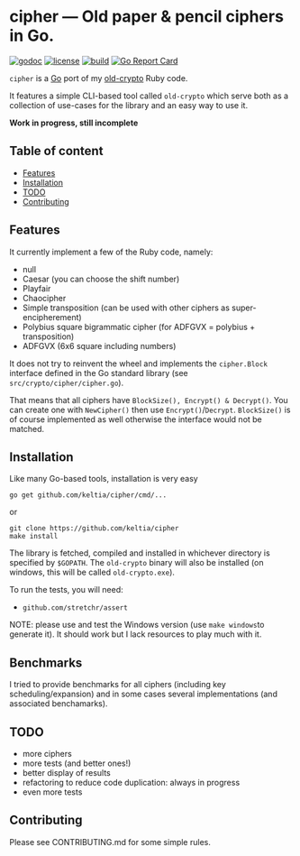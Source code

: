 # cipher — Old paper & pencil ciphers in Go.

[![godoc](https://img.shields.io/badge/godoc-reference-blue.svg?style=flat)](https://godoc.org/github.com/keltia/cipher) [![license](https://img.shields.io/badge/license-MIT-red.svg?style=flat)](https://raw.githubusercontent.com/keltia/cipher/master/LICENSE) [![build](https://img.shields.io/travis/keltia/cipher.svg?style=flat)](https://travis-ci.org/keltia/cipher) [![Go Report Card](https://goreportcard.com/badge/github.com/keltia/cipher)](https://goreportcard.com/report/github.com/keltia/cipher)

`cipher` is a [Go](https://golang.org/) port of my [old-crypto](https://github.com/keltia/old-crypto) Ruby code. 

It features a simple CLI-based tool called `old-crypto` which serve both as a collection of use-cases for the library and an easy way to use it.

**Work in progress, still incomplete**

## Table of content

- [Features](#features)
- [Installation](#installation)
- [TODO](#todo)
- [Contributing](#contributing)

## Features

It currently implement a few of the Ruby code, namely:

- null
- Caesar (you can choose the shift number)
- Playfair
- Chaocipher
- Simple transposition (can be used with other ciphers as super-encipherement)
- Polybius square bigrammatic cipher (for ADFGVX = polybius + transposition)
- ADFGVX (6x6 square including numbers)

It does not try to reinvent the wheel and implements the `cipher.Block` interface defined in the Go standard library (see `src/crypto/cipher/cipher.go`).

That means that all ciphers have `BlockSize(), Encrypt() & Decrypt()`.  You can create one with `NewCipher()` then use `Encrypt()`/`Decrypt`.  `BlockSize()` is of course implemented as well otherwise the interface would not be matched. 

## Installation

Like many Go-based tools, installation is very easy

    go get github.com/keltia/cipher/cmd/...

or

    git clone https://github.com/keltia/cipher
    make install

The library is fetched, compiled and installed in whichever directory is specified by `$GOPATH`.  The `old-crypto` binary will also be installed (on windows, this will be called `old-crypto.exe`).

To run the tests, you will need:

- `github.com/stretchr/assert`

NOTE: please use and test the Windows version (use `make windows`to generate it).  It should work but I lack resources to play much with it.

## Benchmarks

I tried to provide benchmarks for all ciphers (including key scheduling/expansion) and in some cases several implementations (and associated benchamarks).

## TODO

- more ciphers
- more tests (and better ones!)
- better display of results
- refactoring to reduce code duplication: always in progress
- even more tests

## Contributing

Please see CONTRIBUTING.md for some simple rules.